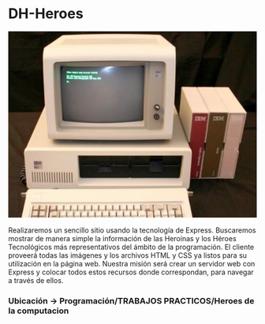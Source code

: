 # DH-Heroes

![pc](public/img/pc.jpg)

Realizaremos un sencillo sitio usando la tecnología de Express. 
Buscaremos mostrar de manera simple la información de las Heroínas y los Héroes Tecnológicos más representativos del ámbito de la programación.
El cliente proveerá todas las imágenes y los archivos HTML y CSS ya listos para su
utilización en la página web. Nuestra misión será crear un servidor web con Express y
colocar todos estos recursos donde correspondan, para navegar a través de ellos.

### Ubicación -> Programación/TRABAJOS PRACTICOS/Heroes de la computacion